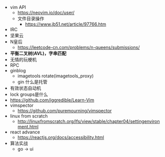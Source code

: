 - vim API
    * https://neovim.io/doc/user/
    * 文件目录操作
        + https://www.jb51.net/article/97766.htm
- IRC
- 坚果云
- N皇后
    * https://leetcode-cn.com/problems/n-queens/submissions/
- **平衡二叉树(AVL)，字串匹配**
- 无情的玩梗机
- RPC
- ginblog
    * imagetools rotate(imagetools\_proxy)
    * gin 什么是托管
- 有效状态自动机
- lock groups是什么
- https://github.com/iggredible/Learn-Vim
- vimspector
    * https://github.com/puremourning/vimspector
- linux from scratch
    * http://linuxfromscratch.org/lfs/view/stable/chapter04/settingenvironment.html
- react advance
    * https://reactjs.org/docs/accessibility.html
- 算法实战
    * go -> ui

